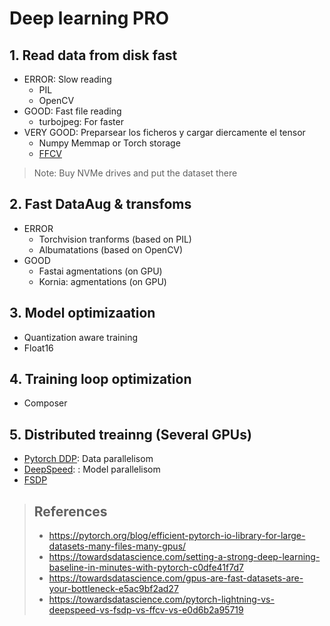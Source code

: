 # Deep learning PRO


## 1. Read data from disk fast

- ERROR: Slow reading
  - PIL
  - OpenCV
- GOOD: Fast file reading
  - turbojpeg: For faster
- VERY GOOD: Preparsear los ficheros y cargar diercamente el tensor
  - Numpy Memmap or Torch storage
  - [FFCV](https://ffcv.io)

> Note: Buy NVMe drives and put the dataset there


## 2. Fast DataAug & transfoms

- ERROR
  - Torchvision tranforms (based on PIL)
  - Albumatations (based on OpenCV)
- GOOD
  - Fastai agmentations (on GPU)
  - Kornia: agmentations (on GPU)

## 3. Model optimizaation

- Quantization aware training
- Float16

## 4. Training loop optimization
- Composer


## 5. Distributed treainng (Several GPUs)

- [Pytorch DDP](https://pytorch.org/tutorials/intermediate/ddp_tutorial.html): Data parallelisom
- [DeepSpeed](https://www.deepspeed.ai): : Model parallelisom
- [FSDP](https://fairscale.readthedocs.io/en/stable/api/nn/fsdp.html)


> ## References
> - https://pytorch.org/blog/efficient-pytorch-io-library-for-large-datasets-many-files-many-gpus/
> - https://towardsdatascience.com/setting-a-strong-deep-learning-baseline-in-minutes-with-pytorch-c0dfe41f7d7
> - https://towardsdatascience.com/gpus-are-fast-datasets-are-your-bottleneck-e5ac9bf2ad27
> - https://towardsdatascience.com/pytorch-lightning-vs-deepspeed-vs-fsdp-vs-ffcv-vs-e0d6b2a95719



